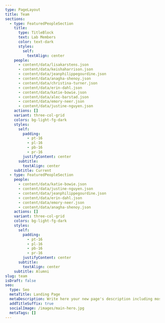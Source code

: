 ```yaml
---
type: PageLayout
title: Team
sections:
  - type: FeaturedPeopleSection
    title:
      type: TitleBlock
      text: Lab Members
      color: text-dark
      styles:
        self:
          textAlign: center
    people:
      - content/data/lisakarstens.json
      - content/data/keishaharrison.json
      - content/data/jeanphilippegourdine.json
      - content/data/anagha-shenoy.json
      - content/data/christina-turner.json
      - content/data/erin-dahl.json
      - content/data/katie-bowie.json
      - content/data/alec-barstad.json
      - content/data/emory-neer.json
      - content/data/justine-nguyen.json
    actions: []
    variant: three-col-grid
    colors: bg-light-fg-dark
    styles:
      self:
        padding:
          - pt-16
          - pl-16
          - pb-16
          - pr-16
        justifyContent: center
      subtitle:
        textAlign: center
    subtitle: Current
  - type: FeaturedPeopleSection
    people:
      - content/data/katie-bowie.json
      - content/data/justine-nguyen.json
      - content/data/jeanphilippegourdine.json
      - content/data/erin-dahl.json
      - content/data/emory-neer.json
      - content/data/anagha-shenoy.json
    actions: []
    variant: three-col-grid
    colors: bg-light-fg-dark
    styles:
      self:
        padding:
          - pt-16
          - pl-16
          - pb-16
          - pr-16
        justifyContent: center
      subtitle:
        textAlign: center
    subtitle: Alumni
slug: team
isDraft: false
seo:
  type: Seo
  metaTitle: Landing Page
  metaDescription: Write here your new page's description including most relevant keywords.
  addTitleSuffix: true
  socialImage: /images/main-hero.jpg
  metaTags: []
---
```

